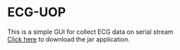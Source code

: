 # ECG-UOP
This is a simple GUI for collect ECG data on serial stream<br>
[Click here](https://github.com/DarshanaUOP/ECG-UOP/raw/master/out/artifacts/ECG_UOP_jar/ECG-UOP.jar) to download the jar application.
